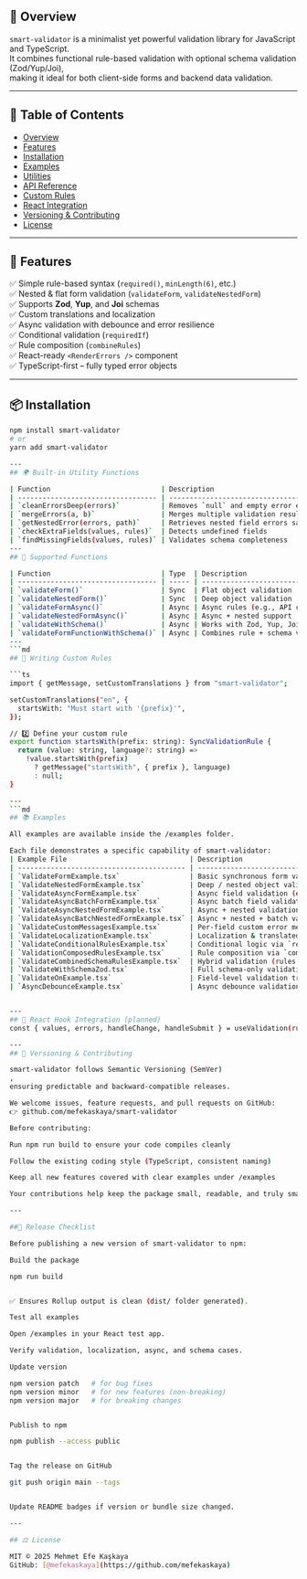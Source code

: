 ## 🧩 Overview

`smart-validator` is a minimalist yet powerful validation library for JavaScript and TypeScript.  
It combines functional rule-based validation with optional schema validation (Zod/Yup/Joi),  
making it ideal for both client-side forms and backend data validation.

---

## 📘 Table of Contents

- [Overview](#-smart-validator)
- [Features](#-features)
- [Installation](#-installation)
- [Examples](#-examples)
- [Utilities](#-built-in-utility-functions)
- [API Reference](#-supported-functions)
- [Custom Rules](#-writing-custom-rules)
- [React Integration](#-react-hook-integration-planned)
- [Versioning & Contributing](#-versioning-&-contributing)
- [License](#-license)

---

## 🚀 Features

✅ Simple rule-based syntax (`required()`, `minLength(6)`, etc.)  
✅ Nested & flat form validation (`validateForm`, `validateNestedForm`)  
✅ Supports **Zod**, **Yup**, and **Joi** schemas  
✅ Custom translations and localization  
✅ Async validation with debounce and error resilience  
✅ Conditional validation (`requiredIf`)  
✅ Rule composition (`combineRules`)  
✅ React-ready `<RenderErrors />` component  
✅ TypeScript-first – fully typed error objects

---

## 📦 Installation

````bash
npm install smart-validator
# or
yarn add smart-validator

---
## 🌍 Built-in Utility Functions

| Function                           | Description                                        |
| ---------------------------------- | -------------------------------------------------- |
| `cleanErrorsDeep(errors)`          | Removes `null` and empty error entries recursively |
| `mergeErrors(a, b)`                | Merges multiple validation result objects          |
| `getNestedError(errors, path)`     | Retrieves nested field errors safely               |
| `checkExtraFields(values, rules)`  | Detects undefined fields                           |
| `findMissingFields(values, rules)` | Validates schema completeness                      |
---
## 🧩 Supported Functions

| Function                           | Type  | Description                       |
| ---------------------------------- | ----- | --------------------------------- |
| `validateForm()`                   | Sync  | Flat object validation            |
| `validateNestedForm()`             | Sync  | Deep object validation            |
| `validateFormAsync()`              | Async | Async rules (e.g., API checks)    |
| `validateNestedFormAsync()`        | Async | Async + nested support            |
| `validateWithSchema()`             | Async | Works with Zod, Yup, Joi          |
| `validateFormFunctionWithSchema()` | Async | Combines rule + schema validation |
---
```md
## 🧠 Writing Custom Rules

```ts
import { getMessage, setCustomTranslations } from "smart-validator";

setCustomTranslations("en", {
  startsWith: "Must start with '{prefix}'",
});

// 2️⃣ Define your custom rule
export function startsWith(prefix: string): SyncValidationRule {
  return (value: string, language?: string) =>
    !value.startsWith(prefix)
      ? getMessage("startsWith", { prefix }, language)
      : null;
}

---
```md
## 📚 Examples

All examples are available inside the /examples folder.

Each file demonstrates a specific capability of smart-validator:
| Example File                              | Description                                              |
| ----------------------------------------- | -------------------------------------------------------- |
| `ValidateFormExample.tsx`                 | Basic synchronous form validation                        |
| `ValidateNestedFormExample.tsx`           | Deep / nested object validation                          |
| `ValidateAsyncFormExample.tsx`            | Async field validation (e.g., API checks)                |
| `ValidateAsyncBatchFormExample.tsx`       | Async batch field validation                             |
| `ValidateAsyncNestedFormExample.tsx`      | Async + nested validation                                |
| `ValidateAsyncBatchNestedFormExample.tsx` | Async + nested + batch validation                        |
| `ValidateCustomMessagesExample.tsx`       | Per-field custom error messages                          |
| `ValidateLocalizationExample.tsx`         | Localization & translated messages                       |
| `ValidateConditionalRulesExample.tsx`     | Conditional logic via `requiredIf`                       |
| `ValidationComposedRulesExample.tsx`      | Rule composition via `combineRules`                      |
| `ValidateCombinedSchemaRulesExample.tsx`  | Hybrid validation (rules + schema)                       |
| `ValidateWithSchemaZod.tsx`               | Full schema-only validation using Zod                    |
| `ValidateOnExample.tsx`                   | Field-level validation triggers (`onChange`, `onSubmit`) |
| `AsyncDebounceExample.tsx`                | Async debounce validation example                        |


---
## 🧩 React Hook Integration (planned)
const { values, errors, handleChange, handleSubmit } = useValidation(rules);

---
## 🧭 Versioning & Contributing

smart-validator follows Semantic Versioning (SemVer)
,
ensuring predictable and backward-compatible releases.

We welcome issues, feature requests, and pull requests on GitHub:
👉 github.com/mefekaskaya/smart-validator

Before contributing:

Run npm run build to ensure your code compiles cleanly

Follow the existing coding style (TypeScript, consistent naming)

Keep all new features covered with clear examples under /examples

Your contributions help keep the package small, readable, and truly smart. 💡

---

##🚀 Release Checklist

Before publishing a new version of smart-validator to npm:

Build the package

npm run build


✅ Ensures Rollup output is clean (dist/ folder generated).

Test all examples

Open /examples in your React test app.

Verify validation, localization, async, and schema cases.

Update version

npm version patch   # for bug fixes
npm version minor   # for new features (non-breaking)
npm version major   # for breaking changes


Publish to npm

npm publish --access public


Tag the release on GitHub

git push origin main --tags


Update README badges if version or bundle size changed.

---

## ⚖️ License

MIT © 2025 Mehmet Efe Kaşkaya
GitHub: [@mefekaskaya](https://github.com/mefekaskaya)

````
